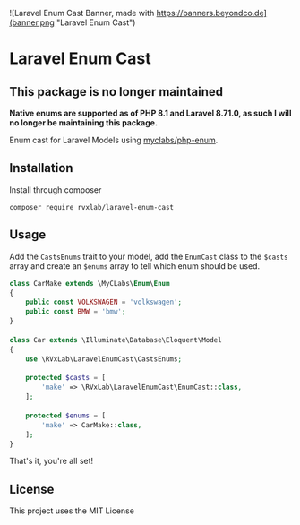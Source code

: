 ![Laravel Enum Cast Banner, made with https://banners.beyondco.de](banner.png "Laravel Enum Cast")

# Laravel Enum Cast

## This package is no longer maintained

**Native enums are supported as of PHP 8.1 and Laravel 8.71.0, as such I will no longer be maintaining this package.**

Enum cast for Laravel Models using [myclabs/php-enum](https://github.com/myclabs/php-enum).

## Installation

Install through composer

```shell
composer require rvxlab/laravel-enum-cast
```

## Usage

Add the `CastsEnums` trait to your model, add the `EnumCast` class to the `$casts` array and create an `$enums` array to tell which enum should be used.

```php
class CarMake extends \MyCLabs\Enum\Enum
{
    public const VOLKSWAGEN = 'volkswagen';
    public const BMW = 'bmw';
}

class Car extends \Illuminate\Database\Eloquent\Model
{
    use \RVxLab\LaravelEnumCast\CastsEnums;
    
    protected $casts = [
        'make' => \RVxLab\LaravelEnumCast\EnumCast::class,
    ];
    
    protected $enums = [
        'make' => CarMake::class,
    ];
}
```

That's it, you're all set!

## License

This project uses the MIT License
